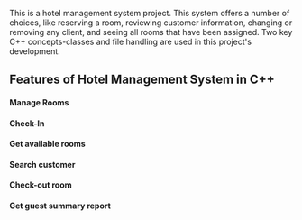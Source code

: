 This is a  hotel management system project. This system offers a number of choices, like reserving a room, reviewing customer information, changing or removing any client, and seeing all rooms that have been assigned. Two key C++ concepts-classes and file handling are used in this project's development.

## Features of Hotel Management System in C++
#### Manage Rooms
#### Check-In
#### Get available rooms
#### Search customer
#### Check-out room
#### Get guest summary report
